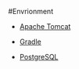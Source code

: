#Envrionment
* [Apache Tomcat](https://tomcat.apache.org/download-90.cgi)

* [Gradle](https://gradle.org/)

* [PostgreSQL](https://www.postgresql.org/download/windows/)